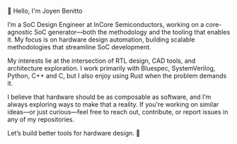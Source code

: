 👋 Hello, I'm Joyen Benitto

I’m a SoC Design Engineer at InCore Semiconductors, working on a core-agnostic SoC generator—both the methodology and the tooling that enables it. My focus is on hardware design automation, building scalable methodologies that streamline SoC development.

My interests lie at the intersection of RTL design, CAD tools, and architecture exploration. I work primarily with Bluespec, SystemVerilog, Python, C++ and C, but I also enjoy using Rust when the problem demands it.

I believe that hardware should be as composable as software, and I’m always exploring ways to make that a reality. If you're working on similar ideas—or just curious—feel free to reach out, contribute, or report issues in any of my repositories.

Let’s build better tools for hardware design. 🚀
